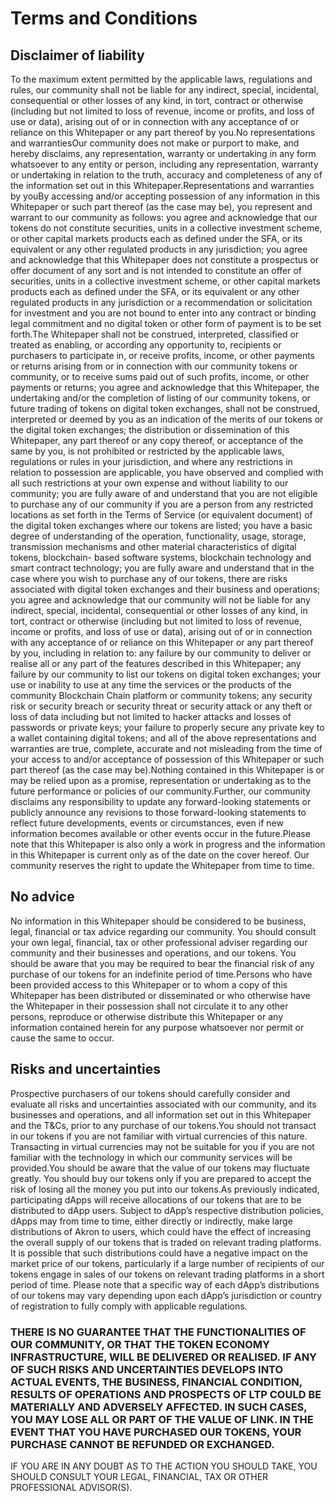 # Terms and Conditions

## Disclaimer of liability <a href="#disclaimer-of-liability" id="disclaimer-of-liability"></a>

To the maximum extent permitted by the applicable laws, regulations and rules, our community shall not be liable for any indirect, special, incidental, consequential or other losses of any kind, in tort, contract or otherwise (including but not limited to loss of revenue, income or profits, and loss of use or data), arising out of or in connection with any acceptance of or reliance on this Whitepaper or any part thereof by you.No representations and warrantiesOur community does not make or purport to make, and hereby disclaims, any representation, warranty or undertaking in any form whatsoever to any entity or person, including any representation, warranty or undertaking in relation to the truth, accuracy and completeness of any of the information set out in this Whitepaper.Representations and warranties by youBy accessing and/or accepting possession of any information in this Whitepaper or such part thereof (as the case may be), you represent and warrant to our community as follows: you agree and acknowledge that our tokens do not constitute securities, units in a collective investment scheme, or other capital markets products each as defined under the SFA, or its equivalent or any other regulated products in any jurisdiction; you agree and acknowledge that this Whitepaper does not constitute a prospectus or offer document of any sort and is not intended to constitute an offer of securities, units in a collective investment scheme, or other capital markets products each as defined under the SFA, or its equivalent or any other regulated products in any jurisdiction or a recommendation or solicitation for investment and you are not bound to enter into any contract or binding legal commitment and no digital token or other form of payment is to be set forth.The Whitepaper shall not be construed, interpreted, classified or treated as enabling, or according any opportunity to, recipients or purchasers to participate in, or receive profits, income, or other payments or returns arising from or in connection with our community tokens or community, or to receive sums paid out of such profits, income, or other payments or returns; you agree and acknowledge that this Whitepaper, the undertaking and/or the completion of listing of our community tokens, or future trading of tokens on digital token exchanges, shall not be construed, interpreted or deemed by you as an indication of the merits of our tokens or the digital token exchanges; the distribution or dissemination of this Whitepaper, any part thereof or any copy thereof, or acceptance of the same by you, is not prohibited or restricted by the applicable laws, regulations or rules in your jurisdiction, and where any restrictions in relation to possession are applicable, you have observed and complied with all such restrictions at your own expense and without liability to our community; you are fully aware of and understand that you are not eligible to purchase any of our community if you are a person from any restricted locations as set forth in the Terms of Service (or equivalent document) of the digital token exchanges where our tokens are listed; you have a basic degree of understanding of the operation, functionality, usage, storage, transmission mechanisms and other material characteristics of digital tokens, blockchain- based software systems, blockchain technology and smart contract technology; you are fully aware and understand that in the case where you wish to purchase any of our tokens, there are risks associated with digital token exchanges and their business and operations; you agree and acknowledge that our community will not be liable for any indirect, special, incidental, consequential or other losses of any kind, in tort, contract or otherwise (including but not limited to loss of revenue, income or profits, and loss of use or data), arising out of or in connection with any acceptance of or reliance on this Whitepaper or any part thereof by you, including in relation to: any failure by our community to deliver or realise all or any part of the features described in this Whitepaper; any failure by our community to list our tokens on digital token exchanges; your use or inability to use at any time the services or the products of the community Blockchain Chain platform or community tokens; any security risk or security breach or security threat or security attack or any theft or loss of data including but not limited to hacker attacks and losses of passwords or private keys; your failure to properly secure any private key to a wallet containing digital tokens; and all of the above representations and warranties are true, complete, accurate and not misleading from the time of your access to and/or acceptance of possession of this Whitepaper or such part thereof (as the case may be).Nothing contained in this Whitepaper is or may be relied upon as a promise, representation or undertaking as to the future performance or policies of our community.Further, our community disclaims any responsibility to update any forward-looking statements or publicly announce any revisions to those forward-looking statements to reflect future developments, events or circumstances, even if new information becomes available or other events occur in the future.Please note that this Whitepaper is also only a work in progress and the information in this Whitepaper is current only as of the date on the cover hereof. Our community reserves the right to update the Whitepaper from time to time.

## No advice <a href="#no-advice" id="no-advice"></a>

No information in this Whitepaper should be considered to be business, legal, financial or tax advice regarding our community. You should consult your own legal, financial, tax or other professional adviser regarding our community and their businesses and operations, and our tokens. You should be aware that you may be required to bear the financial risk of any purchase of our tokens for an indefinite period of time.Persons who have been provided access to this Whitepaper or to whom a copy of this Whitepaper has been distributed or disseminated or who otherwise have the Whitepaper in their possession shall not circulate it to any other persons, reproduce or otherwise distribute this Whitepaper or any information contained herein for any purpose whatsoever nor permit or cause the same to occur.

## Risks and uncertainties <a href="#risks-and-uncertainties" id="risks-and-uncertainties"></a>

Prospective purchasers of our tokens should carefully consider and evaluate all risks and uncertainties associated with our community, and its businesses and operations, and all information set out in this Whitepaper and the T\&Cs, prior to any purchase of our tokens.You should not transact in our tokens if you are not familiar with virtual currencies of this nature. Transacting in virtual currencies may not be suitable for you if you are not familiar with the technology in which our community services will be provided.You should be aware that the value of our tokens may fluctuate greatly. You should buy our tokens only if you are prepared to accept the risk of losing all the money you put into our tokens.As previously indicated, participating dApps will receive allocations of our tokens that are to be distributed to dApp users. Subject to dApp’s respective distribution policies, dApps may from time to time, either directly or indirectly, make large distributions of Akron to users, which could have the effect of increasing the overall supply of our tokens that is traded on relevant trading platforms. It is possible that such distributions could have a negative impact on the market price of our tokens, particularly if a large number of recipients of our tokens engage in sales of our tokens on relevant trading platforms in a short period of time. Please note that a specific way of each dApp’s distributions of our tokens may vary depending upon each dApp’s jurisdiction or country of registration to fully comply with applicable regulations.

### THERE IS NO GUARANTEE THAT THE FUNCTIONALITIES OF OUR COMMUNITY, OR THAT THE TOKEN ECONOMY INFRASTRUCTURE, WILL BE DELIVERED OR REALISED. IF ANY OF SUCH RISKS AND UNCERTAINTIES DEVELOPS INTO ACTUAL EVENTS, THE BUSINESS, FINANCIAL CONDITION, RESULTS OF OPERATIONS AND PROSPECTS OF LTP COULD BE MATERIALLY AND ADVERSELY AFFECTED. IN SUCH CASES, YOU MAY LOSE ALL OR PART OF THE VALUE OF LINK. IN THE EVENT THAT YOU HAVE PURCHASED OUR TOKENS, YOUR PURCHASE CANNOT BE REFUNDED OR EXCHANGED. <a href="#there-is-no-guarantee-that-the-functionalities-of-our-community-or-that-the-token-economy-infrastruc" id="there-is-no-guarantee-that-the-functionalities-of-our-community-or-that-the-token-economy-infrastruc"></a>

IF YOU ARE IN ANY DOUBT AS TO THE ACTION YOU SHOULD TAKE, YOU SHOULD CONSULT YOUR LEGAL, FINANCIAL, TAX OR OTHER PROFESSIONAL ADVISOR(S).
